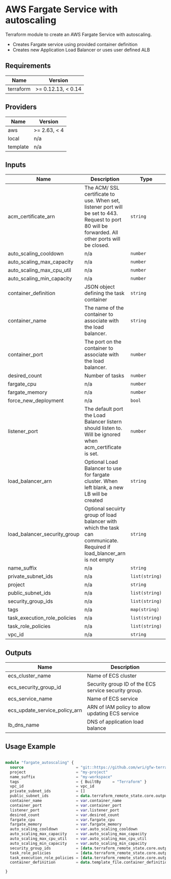 # AWS Fargate Service with autoscaling

Terraform module to create an AWS Fargate Service with autoscaling.

- Creates Fargate service using provided container definition 
- Creates new Application Load Balancer or uses user defined ALB

## Requirements

| Name | Version |
|------|---------|
| terraform | >= 0.12.13, < 0.14 |

## Providers

| Name | Version |
|------|---------|
| aws | >= 2.63, < 4 |
| local | n/a |
| template | n/a |

## Inputs

| Name | Description | Type | Default | Required |
|------|-------------|------|---------|:--------:|
| acm\_certificate\_arn | The ACM/ SSL certificate to use. When set, listener port will be set to 443. Request to port 80 will be forwarded. All other ports will be closed. | `string` | `null` | no |
| auto\_scaling\_cooldown | n/a | `number` | `300` | no |
| auto\_scaling\_max\_capacity | n/a | `number` | `1` | no |
| auto\_scaling\_max\_cpu\_util | n/a | `number` | `75` | no |
| auto\_scaling\_min\_capacity | n/a | `number` | `1` | no |
| container\_definition | JSON object defining the task container | `string` | n/a | yes |
| container\_name | The name of the container to associate with the load balancer. | `string` | n/a | yes |
| container\_port | The port on the container to associate with the load balancer. | `number` | n/a | yes |
| desired\_count | Number of tasks | `number` | `1` | no |
| fargate\_cpu | n/a | `number` | `1` | no |
| fargate\_memory | n/a | `number` | `512` | no |
| force\_new\_deployment | n/a | `bool` | `true` | no |
| listener\_port | The default port the Load Balancer listern should listen to. Will be ignored when acm\_certificate is set. | `number` | `80` | no |
| load\_balancer\_arn | Optional Load Balancer to use for fargate cluster. When left blank, a new LB will be created | `string` | `""` | no |
| load\_balancer\_security\_group | Optional secuirty group of load balancer with which the task can communicate. Required if load\_blancer\_arn is not empty | `string` | `""` | no |
| name\_suffix | n/a | `string` | `""` | no |
| private\_subnet\_ids | n/a | `list(string)` | n/a | yes |
| project | n/a | `string` | n/a | yes |
| public\_subnet\_ids | n/a | `list(string)` | n/a | yes |
| security\_group\_ids | n/a | `list(string)` | n/a | yes |
| tags | n/a | `map(string)` | n/a | yes |
| task\_execution\_role\_policies | n/a | `list(string)` | `[]` | no |
| task\_role\_policies | n/a | `list(string)` | `[]` | no |
| vpc\_id | n/a | `string` | n/a | yes |

## Outputs

| Name | Description |
|------|-------------|
| ecs\_cluster\_name | Name of ECS cluster |
| ecs\_security\_group\_id | Security group ID of the ECS service security group. |
| ecs\_service\_name | Name of ECS service |
| ecs\_update\_service\_policy\_arn | ARN of IAM policy to allow updating ECS service |
| lb\_dns\_name | DNS of application load balance |


## Usage Example

```terraform

module "fargate_autoscaling" {
  source                       = "git::https://github.com/wri/gfw-terraform-modules.git//modules/fargate_autoscaling"
  project                      = "my-project"
  name_suffix                  = "my-workspace"
  tags                         = { BuiltBy     = "Terraform" }
  vpc_id                       = vpc_id
  private_subnet_ids           = []
  public_subnet_ids            = data.terraform_remote_state.core.outputs.public_subnet_ids
  container_name               = var.container_name
  container_port               = var.container_port
  listener_port                = var.listener_port
  desired_count                = var.desired_count
  fargate_cpu                  = var.fargate_cpu
  fargate_memory               = var.fargate_memory
  auto_scaling_cooldown        = var.auto_scaling_cooldown
  auto_scaling_max_capacity    = var.auto_scaling_max_capacity
  auto_scaling_max_cpu_util    = var.auto_scaling_max_cpu_util
  auto_scaling_min_capacity    = var.auto_scaling_min_capacity
  security_group_ids           = [data.terraform_remote_state.core.outputs.postgresql_security_group_id]
  task_role_policies           = [data.terraform_remote_state.core.outputs.iam_policy_s3_write_data-lake_arn]
  task_execution_role_policies = [data.terraform_remote_state.core.outputs.secrets_postgresql-reader_policy_arn, data.terraform_remote_state.core.outputs.secrets_postgresql-writer_policy_arn]
  container_definition         = data.template_file.container_definition.rendered

}

```